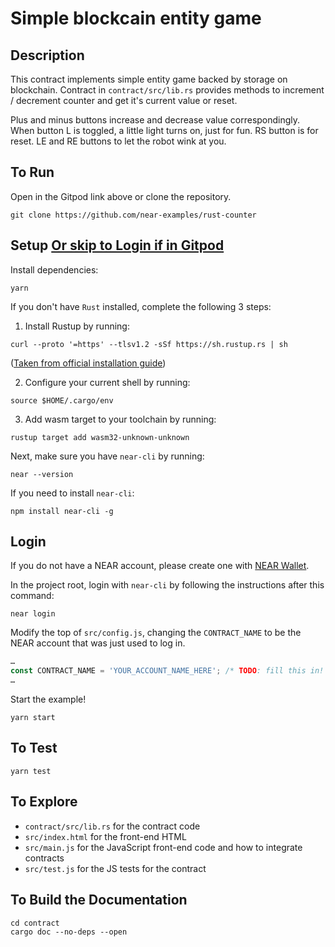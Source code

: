 Simple blockcain entity game
=================================

<!-- MAGIC COMMENT: DO NOT DELETE! Everything above this line is hidden on NEAR Examples page -->

## Description

This contract implements simple  entity game backed by storage on blockchain.
Contract in `contract/src/lib.rs` provides methods to increment / decrement counter and get it's current value or reset.

Plus and minus buttons increase and decrease value correspondingly. When button L is toggled, a little light turns on, just for fun. RS button is for reset. LE and RE buttons to let the robot wink at you.

## To Run
Open in the Gitpod link above or clone the repository.

```
git clone https://github.com/near-examples/rust-counter
```


## Setup [Or skip to Login if in Gitpod](#login)
Install dependencies:

```
yarn
```

If you don't have `Rust` installed, complete the following 3 steps:

1) Install Rustup by running:

```
curl --proto '=https' --tlsv1.2 -sSf https://sh.rustup.rs | sh
```

([Taken from official installation guide](https://www.rust-lang.org/tools/install))

2) Configure your current shell by running:

```
source $HOME/.cargo/env
```

3) Add wasm target to your toolchain by running:

```
rustup target add wasm32-unknown-unknown
```

Next, make sure you have `near-cli` by running:

```
near --version
```

If you need to install `near-cli`:

```
npm install near-cli -g
```

## Login
If you do not have a NEAR account, please create one with [NEAR Wallet](https://wallet.testnet.near.org).

In the project root, login with `near-cli` by following the instructions after this command:

```
near login
```

Modify the top of `src/config.js`, changing the `CONTRACT_NAME` to be the NEAR account that was just used to log in.

```javascript
…
const CONTRACT_NAME = 'YOUR_ACCOUNT_NAME_HERE'; /* TODO: fill this in! */
…
```

Start the example!

```
yarn start
```

## To Test

```
yarn test
```

## To Explore

- `contract/src/lib.rs` for the contract code
- `src/index.html` for the front-end HTML
- `src/main.js` for the JavaScript front-end code and how to integrate contracts
- `src/test.js` for the JS tests for the contract

## To Build the Documentation

```
cd contract
cargo doc --no-deps --open
```
